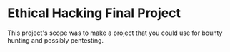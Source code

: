 # Ethical Hacking Final Project

This project's scope was to make a project that you could use for bounty hunting and possibly pentesting.

